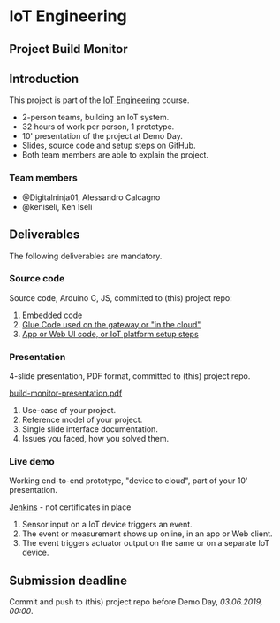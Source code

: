 # IoT Engineering
## Project Build Monitor

## Introduction
This project is part of the [IoT Engineering](../../../fhnw-iot) course.

* 2-person teams, building an IoT system.
* 32 hours of work per person, 1 prototype.
* 10' presentation of the project at Demo Day.
* Slides, source code and setup steps on GitHub.
* Both team members are able to explain the project.

### Team members
* @Digitalninja01, Alessandro Calcagno
* @keniseli, Ken Iseli

## Deliverables
The following deliverables are mandatory.

### Source code
Source code, Arduino C, JS, committed to (this) project repo:

1) [Embedded code](Arduino/build-monitor/build-monitor.ino)
2) [Glue Code used on the gateway or "in the cloud"](Nodejs/build-monitor.js) 
3) [App or Web UI code, or IoT platform setup steps](todo) 

### Presentation
4-slide presentation, PDF format, committed to (this) project repo.

[build-monitor-presentation.pdf](build-monitor-presentation.pdf)

1) Use-case of your project.
2) Reference model of your project.
3) Single slide interface documentation.
4) Issues you faced, how you solved them.

### Live demo
Working end-to-end prototype, "device to cloud", part of your 10' presentation.

[Jenkins](https://34.65.62.232) - not certificates in place

1) Sensor input on a IoT device triggers an event.
2) The event or measurement shows up online, in an app or Web client.
3) The event triggers actuator output on the same or on a separate IoT device.

## Submission deadline
Commit and push to (this) project repo before Demo Day, _03.06.2019, 00:00_.
